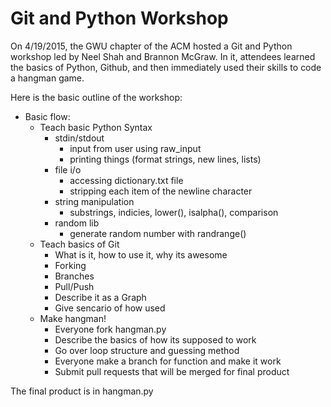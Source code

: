 # Git and Python Workshop

On 4/19/2015, the GWU chapter of the ACM hosted a Git and Python
workshop led by Neel Shah and Brannon McGraw. In it, attendees
learned the basics of Python, Github, and then immediately used their
skills to code a hangman game.

Here is the basic outline of the workshop:

- Basic flow:
  + Teach basic Python Syntax
    - stdin/stdout
      + input from user using raw_input
      + printing things (format strings, new lines, lists)
    - file i/o
      + accessing dictionary.txt file
      + stripping each item of the newline character
    - string manipulation
      + substrings, indicies, lower(), isalpha(), comparison
    - random lib
      + generate random number with randrange()
  + Teach basics of Git
    - What is it, how to use it, why its awesome
    - Forking
    - Branches
    - Pull/Push
    - Describe it as a Graph
    - Give sencario of how used
  + Make hangman!
    - Everyone fork hangman.py
    - Describe the basics of how its supposed to work
    - Go over loop structure and guessing method
    - Everyone make a branch for function and make it work
    - Submit pull requests that will be merged for final product

The final product is in hangman.py
